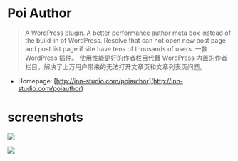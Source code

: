 # Poi Author
> A WordPress plugin.
> A better performance author meta box instead of the build-in of WordPress. Resolve that can not open new post page and post list page if site have tens of thousands of users.
> 一款 WordPress 插件。
> 使用性能更好的作者栏目代替 WordPress 内置的作者栏目。解决了上万用户带来的无法打开文章页和文章列表页问题。

* Homepage: [http://inn-studio.com/poiauthor](http://inn-studio.com/poiauthor)

# screenshots
[![](http://ww1.sinaimg.cn/large/686ee05djw1exzin3upotj208f06cjrn.jpg)](http://ww1.sinaimg.cn/large/686ee05djw1exzin3upotj208f06cjrn.jpg)

[![](http://ww3.sinaimg.cn/large/686ee05djw1exzin14isej208b08gt99.jpg)](http://ww3.sinaimg.cn/large/686ee05djw1exzin14isej208b08gt99.jpg)
